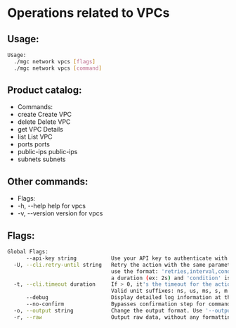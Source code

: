 # Operations related to VPCs

## Usage:
```bash
Usage:
  ./mgc network vpcs [flags]
  ./mgc network vpcs [command]
```

## Product catalog:
- Commands:
- create      Create VPC
- delete      Delete VPC
- get         VPC Details
- list        List VPC
- ports       ports
- public-ips  public-ips
- subnets     subnets

## Other commands:
- Flags:
- -h, --help      help for vpcs
- -v, --version   version for vpcs

## Flags:
```bash
Global Flags:
      --api-key string           Use your API key to authenticate with the API
  -U, --cli.retry-until string   Retry the action with the same parameters until the given condition is met. The flag parameters
                                 use the format: 'retries,interval,condition', where 'retries' is a positive integer, 'interval' is
                                 a duration (ex: 2s) and 'condition' is a 'engine=value' pair such as "jsonpath=expression"
  -t, --cli.timeout duration     If > 0, it's the timeout for the action execution. It's specified as numbers and unit suffix.
                                 Valid unit suffixes: ns, us, ms, s, m and h. Examples: 300ms, 1m30s
      --debug                    Display detailed log information at the debug level
      --no-confirm               Bypasses confirmation step for commands that ask a confirmation from the user
  -o, --output string            Change the output format. Use '--output=help' to know more details.
  -r, --raw                      Output raw data, without any formatting or coloring
```

